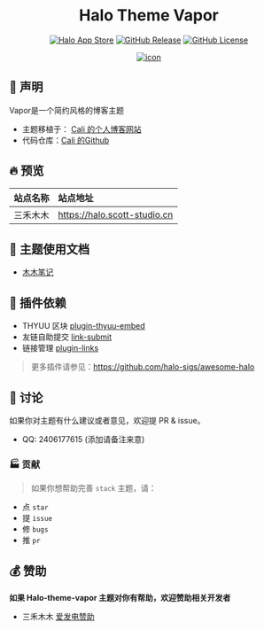 <div align="center">
    <h1 align="center">Halo Theme Vapor</h1>
    <p align="center" style="text-align: center;">
        <a href="https://www.halo.run/store/apps/app-ot0zaok6?tab=readme"><img alt="Halo App Store" src="https://img.shields.io/badge/Halo-%E5%BA%94%E7%94%A8%E5%B8%82%E5%9C%BA-%230A81F5?style=flat-square&logo=appstore&logoColor=%23fff" /></a>
        <a href="https://github.com/iscottt/halo-theme-vapor/releases"><img alt="GitHub Release" src="https://img.shields.io/github/v/release/iscottt/halo-theme-vapor?style=flat-square&logo=github" /></a>
        <a href="./LICENSE"><img alt="GitHub License" src="https://img.shields.io/github/license/iscottt/halo-theme-vapor?style=flat-square" /></a>
    </p>
    <a href="https://halo.scott-studio.cn" target="_blank" rel="noopener noreferrer">
        <img src="https://github.com/user-attachments/assets/3844b1fe-0967-4dc6-862a-99d0dbaac9df" alt="icon"/>
    </a>
    <br />
</div>

## 🎊 声明
Vapor是一个简约风格的博客主题
- 主题移植于： <a href="https://cali.so">Cali 的个人博客网站</a>
- 代码仓库：[Cali 的Github](https://github.com/CaliCastle/cali.so)

## 🔥 预览

| 站点名称 | 站点地址                     |
| :------: | :--------------------------- |
| 三禾木木 | https://halo.scott-studio.cn |

## 📖 主题使用文档
- [木木笔记](http://localhost:3000/docs/vapor/guide/)

## 🔌 插件依赖

- THYUU 区块 [plugin-thyuu-embed](https://www.halo.run/store/apps/app-lKYuv)
- 友链自助提交 [link-submit](https://www.halo.run/store/apps/app-glejqzwk)
- 链接管理 [plugin-links](https://www.halo.run/store/apps/app-hfbQg)

> 更多插件请参见：https://github.com/halo-sigs/awesome-halo

## 💬 讨论

如果你对主题有什么建议或者意见，欢迎提 PR & issue。

- QQ: 2406177615 (添加请备注来意)

### 🏭 贡献

> 如果你想帮助完善 `stack` 主题，请：

- 点 `star`
- 提 `issue`
- 修 `bugs`
- 推 `pr`

## 💰 赞助

**如果 Halo-theme-vapor 主题对你有帮助，欢迎赞助相关开发者**
- 三禾木木 [爱发电赞助](https://afdian.com/a/scottstudio)
